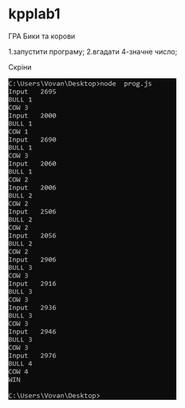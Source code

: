 # kpplab1
ГРА Бики та корови 

1.запустити програму;
2.вгадати 4-значне число;

Скріни

<img src="COW_and_BULL .PNG">
